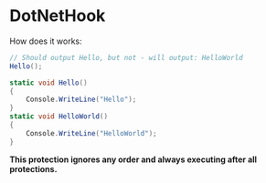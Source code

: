 # DotNetHook

How does it works:

```cs
// Should output Hello, but not - will output: HelloWorld
Hello();

static void Hello()
{
    Console.WriteLine("Hello");
}
static void HelloWorld()
{
    Console.WriteLine("HelloWorld");
}

```

**This protection ignores any order and always executing after all protections.**
